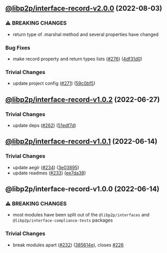 ## [@libp2p/interface-record-v2.0.0](https://github.com/libp2p/js-libp2p-interfaces/compare/@libp2p/interface-record-v1.0.2...@libp2p/interface-record-v2.0.0) (2022-08-03)


### ⚠ BREAKING CHANGES

* return type of .marshal method and several properties have changed

### Bug Fixes

* make record property and return types lists ([#276](https://github.com/libp2p/js-libp2p-interfaces/issues/276)) ([4df31d0](https://github.com/libp2p/js-libp2p-interfaces/commit/4df31d0a1da48dcffd3644e817b0641dca7bd111))


### Trivial Changes

* update project config ([#271](https://github.com/libp2p/js-libp2p-interfaces/issues/271)) ([59c0bf5](https://github.com/libp2p/js-libp2p-interfaces/commit/59c0bf5e0b05496fca2e4902632b61bb41fad9e9))

## [@libp2p/interface-record-v1.0.2](https://github.com/libp2p/js-libp2p-interfaces/compare/@libp2p/interface-record-v1.0.1...@libp2p/interface-record-v1.0.2) (2022-06-27)


### Trivial Changes

* update deps ([#262](https://github.com/libp2p/js-libp2p-interfaces/issues/262)) ([51edf7d](https://github.com/libp2p/js-libp2p-interfaces/commit/51edf7d9b3765a6f75c915b1483ea345d0133a41))

## [@libp2p/interface-record-v1.0.1](https://github.com/libp2p/js-libp2p-interfaces/compare/@libp2p/interface-record-v1.0.0...@libp2p/interface-record-v1.0.1) (2022-06-14)


### Trivial Changes

* update aegir ([#234](https://github.com/libp2p/js-libp2p-interfaces/issues/234)) ([3e03895](https://github.com/libp2p/js-libp2p-interfaces/commit/3e038959ecab6cfa3585df9ee179c0af7a61eda5))
* update readmes ([#233](https://github.com/libp2p/js-libp2p-interfaces/issues/233)) ([ee7da38](https://github.com/libp2p/js-libp2p-interfaces/commit/ee7da38dccc08160d26c8436df8739ce7e0b340e))

## @libp2p/interface-record-v1.0.0 (2022-06-14)


### ⚠ BREAKING CHANGES

* most modules have been split out of the `@libp2p/interfaces` and `@libp2p/interface-compliance-tests` packages

### Trivial Changes

* break modules apart ([#232](https://github.com/libp2p/js-libp2p-interfaces/issues/232)) ([385614e](https://github.com/libp2p/js-libp2p-interfaces/commit/385614e772329052ab17415c8bd421f65b01a61b)), closes [#226](https://github.com/libp2p/js-libp2p-interfaces/issues/226)
